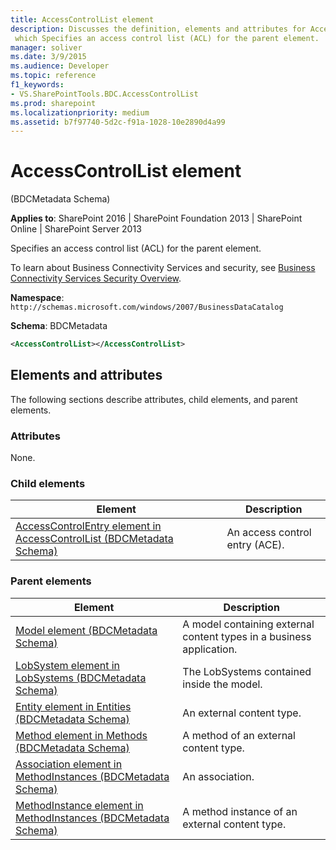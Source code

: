 ```yaml
---
title: AccessControlList element
description: Discusses the definition, elements and attributes for AccessControlList element
 which Specifies an access control list (ACL) for the parent element.
manager: soliver
ms.date: 3/9/2015
ms.audience: Developer
ms.topic: reference
f1_keywords:
- VS.SharePointTools.BDC.AccessControlList
ms.prod: sharepoint
ms.localizationpriority: medium
ms.assetid: b7f97740-5d2c-f91a-1028-10e2890d4a99
---
```


# AccessControlList element 

(BDCMetadata Schema)

**Applies to**: SharePoint 2016 | SharePoint Foundation 2013 | SharePoint Online | SharePoint Server 2013

Specifies an access control list (ACL) for the parent element.

To learn about Business Connectivity Services and security, see [Business Connectivity Services Security Overview](https://technet.microsoft.com/library/ee661734(office.14).aspx).

**Namespace**: `http://schemas.microsoft.com/windows/2007/BusinessDataCatalog`

**Schema**: BDCMetadata

```XML
<AccessControlList></AccessControlList>
```

## Elements and attributes

The following sections describe attributes, child elements, and parent elements.

### Attributes

None.

### Child elements
  
| Element | Description |
| --- | --- |
| [AccessControlEntry element in AccessControlList (BDCMetadata Schema)](accesscontrolentry-element-in-accesscontrollist-bdcmetadata-schema.md) | An access control entry (ACE). |

### Parent elements
  
| Element | Description |
| --- | --- |
| [Model element (BDCMetadata Schema)](model-element-bdcmetadata-schema.md) | A model containing external content types in a business application. |
| [LobSystem element in LobSystems (BDCMetadata Schema)](lobsystem-element-in-lobsystems-bdcmetadata-schema.md) | The LobSystems contained inside the model. |
| [Entity element in Entities (BDCMetadata Schema)](entity-element-in-entities-bdcmetadata-schema.md) | An external content type. |
| [Method element in Methods (BDCMetadata Schema)](method-element-in-methods-bdcmetadata-schema.md) | A method of an external content type. |
| [Association element in MethodInstances (BDCMetadata Schema)](association-element-in-methodinstances-bdcmetadata-schema.md) | An association. |
| [MethodInstance element in MethodInstances (BDCMetadata Schema)](methodinstance-element-in-methodinstances-bdcmetadata-schema.md) | A method instance of an external content type. |








